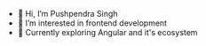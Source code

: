- 👋 Hi, I’m Pushpendra Singh
- 👀 I’m interested in frontend development
- 🌱 Currently exploring Angular and it's ecosystem


<!---
VirtualSingh/VirtualSingh is a ✨ special ✨ repository because its `README.md` (this file) appears on your GitHub profile.
You can click the Preview link to take a look at your changes.
--->
